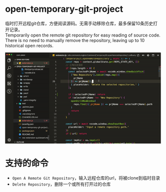 # open-temporary-git-project

临时打开远程git仓库，方便阅读源码。无需手动移除仓库，最多保留10条历史打开记录。  
Temporarily open the remote git repository for easy reading of source code. There is no need to manually remove the repository, leaving up to 10 historical open records.  

![preview](https://raw.githubusercontent.com/hughfenghen/open-temporary-git-project/master/preview.gif)

# 支持的命令
* `Open A Remote Git Repository`，输入远程仓库的url，将被clone到临时目录  
* `Delete Repository`，删除一个或所有打开过的仓库  
